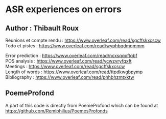 # ASR experiences on errors
## Author : Thibault Roux

Réunions et compte rendu : https://www.overleaf.com/read/sgcffskxcscw  
Todo et pistes : https://www.overleaf.com/read/wyphbqdmqmmm  
  
Error prediction : https://www.overleaf.com/read/ncxsqqxftqbf  
POS analysis : https://www.overleaf.com/read/ycwzvryfqxft  
Meetings : https://www.overleaf.com/read/sgcffskxcscw  
Length of words : https://www.overleaf.com/read/ttpdkwgbpymp  
Bibliography : https://www.overleaf.com/read/phhbhzmtxktw  


## PoemeProfond
A part of this code is directly from PoemeProfond which can be found at https://github.com/Remiphilius/PoemesProfonds
